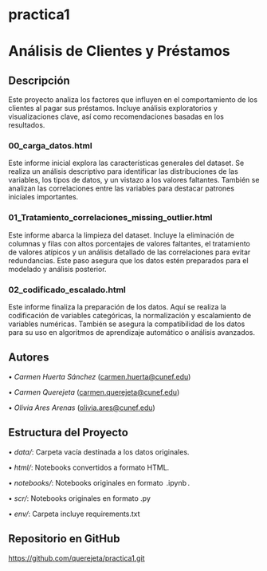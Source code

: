 # practica1
# Análisis de Clientes y Préstamos

## Descripción
Este proyecto analiza los factores que influyen en el comportamiento de los clientes al pagar sus préstamos. Incluye análisis exploratorios y visualizaciones clave, así como recomendaciones basadas en los resultados.


### 00_carga_datos.html
Este informe inicial explora las características generales del dataset. Se realiza un análisis descriptivo para identificar las distribuciones de las variables, los tipos de datos, y un vistazo a los valores faltantes. También se analizan las correlaciones entre las variables para destacar patrones iniciales importantes.

### 01_Tratamiento_correlaciones_missing_outlier.html
Este informe abarca la limpieza del dataset. Incluye la eliminación de columnas y filas con altos porcentajes de valores faltantes, el tratamiento de valores atípicos y un análisis detallado de las correlaciones para evitar redundancias. Este paso asegura que los datos estén preparados para el modelado y análisis posterior.

### 02_codificado_escalado.html
Este informe finaliza la preparación de los datos. Aquí se realiza la codificación de variables categóricas, la normalización y escalamiento de variables numéricas. También se asegura la compatibilidad de los datos para su uso en algoritmos de aprendizaje automático o análisis avanzados.

## Autores
•⁠  ⁠*Carmen Huerta Sánchez* (carmen.huerta@cunef.edu)

•⁠  ⁠*Carmen Querejeta* (carmen.querejeta@cunef.edu)

•⁠  ⁠*Olivia Ares Arenas* (olivia.ares@cunef.edu)

## Estructura del Proyecto
•⁠  ⁠*data/*: Carpeta vacía destinada a los datos originales.

•⁠  ⁠*html/*: Notebooks convertidos a formato HTML.

•⁠  ⁠*notebooks/*: Notebooks originales en formato ⁠ .ipynb ⁠.

•⁠   *scr/*: Notebooks originales en formato .py

•⁠   *env/*: Carpeta incluye requirements.txt


## Repositorio en GitHub
https://github.com/querejeta/practica1.git
